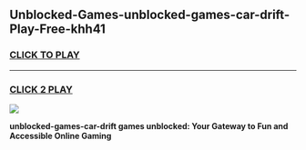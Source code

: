 
## Unblocked-Games-unblocked-games-car-drift-Play-Free-khh41
<h3>
<a href="https://premium76.site?title=unblocked-games-car-drift&ref=15A">CLICK TO PLAY</a></h3>
<hr>

<h3>
<a href="https://premium76.site?title=unblocked-games-car-drift&ref=15A">CLICK 2 PLAY</a>
  
</h3>

<a href="https://premium76.site?title=unblocked-games-car-drift&ref=15A"><img src="https://clearcache.store/games.png"></a>


**unblocked-games-car-drift games unblocked: Your Gateway to Fun and Accessible Online Gaming**
